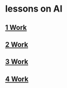 # lessons on AI

## [1 Work](https://github.com/Zaplavs/lessons_on_AI/blob/main/Workbook_No._1/Zaplavnij_A_workbook1.ipynb) 

## [2 Work](https://github.com/Zaplavs/lessons_on_AI/blob/main/Workbook_No._2/Zaplavnij_A_workbook2.ipynb)  

## [3 Work](https://github.com/Zaplavs/lessons_on_AI/blob/main/Workbook_No._3/Zaplavnij_A_workbook3.ipynb)  

## [4 Work](https://github.com/Zaplavs/lessons_on_AI/blob/main/Workbook_No._4/Zaplavnij_A_workbook4.ipynb)  

